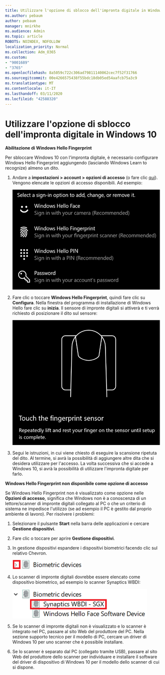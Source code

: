 ```yaml
---
title: Utilizzare l'opzione di sblocco dell'impronta digitale in Windows 10
ms.author: pebaum
author: pebaum
manager: mnirkhe
ms.audience: Admin
ms.topic: article
ROBOTS: NOINDEX, NOFOLLOW
localization_priority: Normal
ms.collection: Adm_O365
ms.custom:
- "9001689"
- "3765"
ms.openlocfilehash: 8a5059c722c306ad79811140062cec7f52f31766
ms.sourcegitcommit: 00e4266575438f55bdc18db05ed54aafcb75a3c9
ms.translationtype: MT
ms.contentlocale: it-IT
ms.lasthandoff: 03/11/2020
ms.locfileid: "42588320"
---
```

# <a name="use-fingerprint-unlock-option-in-windows-10"></a>Utilizzare l'opzione di sblocco dell'impronta digitale in Windows 10

**Abilitazione di Windows Hello Fingerprint**

Per sbloccare Windows 10 con l'impronta digitale, è necessario configurare Windows Hello Fingerprint aggiungendo (lasciando Windows Learn to recognize) almeno un dito. 

1. Andare a **impostazioni > account > opzioni di accesso** (o fare clic [qui](ms-settings:signinoptions?activationSource=GetHelp)). Vengono elencate le opzioni di accesso disponibili. Ad esempio:

    ![Opzioni di accesso.](media/sign-in-options.png)

2. Fare clic o toccare **Windows Hello Fingerprint**, quindi fare clic su **Configura**. Nella finestra del programma di installazione di Windows Hello fare clic su **inizia**. Il sensore di impronte digitali si attiverà e ti verrà richiesto di posizionare il dito sul sensore:

   ![Sensore di impronte digitali.](media/fingerprint-sensor.png)

3. Segui le istruzioni, in cui viene chiesto di eseguire la scansione ripetuta del dito. Al termine, si avrà la possibilità di aggiungere altre dita che si desidera utilizzare per l'accesso. La volta successiva che si accede a Windows 10, si avrà la possibilità di utilizzare l'impronta digitale per farlo.

**Windows Hello Fingerprint non disponibile come opzione di accesso**

Se Windows Hello Fingerprint non è visualizzato come opzione nelle **Opzioni di accesso**, significa che Windows non è a conoscenza di un lettore/scanner di impronte digitali collegato al PC o che un criterio di sistema ne impedisce l'utilizzo (se ad esempio il PC è gestito dal proprio ambiente di lavoro). Per risolvere i problemi: 

1. Selezionare il pulsante **Start** nella barra delle applicazioni e cercare **Gestione dispositivi**.

2. Fare clic o toccare per aprire **Gestione dispositivi**.

3. In gestione dispositivi espandere i dispositivi biometrici facendo clic sul relativo Chevron.

   ![Dispositivi biometrici.](media/biometric-devices.png)

4. Lo scanner di impronte digitali dovrebbe essere elencato come dispositivo biometrico, ad esempio lo scanner Synaptics WBDI:

   ![Dispositivi biometrici.](media/biometric-devices-expanded.png)

5. Se lo scanner di impronte digitali non è visualizzato e lo scanner è integrato nel PC, passare al sito Web del produttore del PC. Nella sezione supporto tecnico per il modello di PC, cercare un driver di Windows 10 per uno scanner che è possibile installare.

6. Se lo scanner è separato dal PC (collegato tramite USB), passare al sito Web del produttore dello scanner per individuare e installare il software del driver di dispositivo di Windows 10 per il modello dello scanner di cui si dispone.

